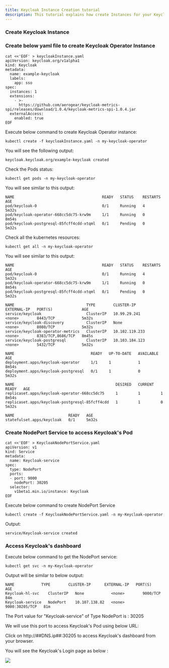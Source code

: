 ```yaml
---
title: Keycloak Instance Creation tutorial
description: This tutorial explains how create Instances for your Keycloak Operator.
---
```


### Create Keycloak Instance 


### Create below yaml file to create Keycloak Operator Instance

```execute
cat <<'EOF' > keycloakInstance.yaml
apiVersion: keycloak.org/v1alpha1
kind: Keycloak
metadata:
  name: example-keycloak
  labels:
    app: sso
spec:
  instances: 1
  extensions:
    - >-
      https://github.com/aerogear/keycloak-metrics-spi/releases/download/1.0.4/keycloak-metrics-spi-1.0.4.jar
  externalAccess:
    enabled: true
EOF
```

Execute below command to create Keycloak Operator instance:

```execute
kubectl create -f keycloakInstance.yaml -n my-keycloak-operator
```

You will see the following output:

```
keycloak.keycloak.org/example-keycloak created
```

Check the Pods status:

```execute
kubectl get pods -n my-keycloak-operator
```

You will see similar to this output:

```
NAME                                       READY   STATUS    RESTARTS   AGE
pod/keycloak-0                             0/1     Running   4          5m32s
pod/keycloak-operator-668cc5dc75-krw9m     1/1     Running   0          8m54s
pod/keycloak-postgresql-85fcff4cdd-xtqml   0/1     Pending   0          5m32s
```

Check all the kubernetes resources:

```execute
kubectl get all -n my-keycloak-operator
```


You will see similar to this output:

```
NAME                                       READY   STATUS    RESTARTS   AGE
pod/keycloak-0                             0/1     Running   4          5m32s
pod/keycloak-operator-668cc5dc75-krw9m     1/1     Running   0          8m54s
pod/keycloak-postgresql-85fcff4cdd-xtqml   0/1     Pending   0          5m32s

NAME                                TYPE        CLUSTER-IP       EXTERNAL-IP   PORT(S)             AGE
service/keycloak                    ClusterIP   10.99.29.241     <none>        8443/TCP            5m32s
service/keycloak-discovery          ClusterIP   None             <none>        8080/TCP            5m32s
service/keycloak-operator-metrics   ClusterIP   10.102.119.233   <none>        8383/TCP,8686/TCP   8m45s
service/keycloak-postgresql         ClusterIP   10.103.184.123   <none>        5432/TCP            5m32s

NAME                                  READY   UP-TO-DATE   AVAILABLE   AGE
deployment.apps/keycloak-operator     1/1     1            1           8m54s
deployment.apps/keycloak-postgresql   0/1     1            0           5m32s

NAME                                             DESIRED   CURRENT   READY   AGE
replicaset.apps/keycloak-operator-668cc5dc75     1         1         1       8m54s
replicaset.apps/keycloak-postgresql-85fcff4cdd   1         1         0       5m32s

NAME                        READY   AGE
statefulset.apps/keycloak   0/1     5m32s
```

### Create NodePort Service to access Keycloak's Pod 

```execute
cat <<'EOF' > KeycloakNodePortService.yaml
apiVersion: v1
kind: Service
metadata:
  name: Keycloak-service
spec:
  type: NodePort
  ports:
  - port: 9000
    nodePort: 30205
  selector:
    v1beta1.min.io/instance: Keycloak
EOF
```

Execute below command to create NodePort Service

```execute
kubectl create -f KeycloakNodePortService.yaml -n my-Keycloak-operator
```

Output:

```
service/Keycloak-service created
```

### Access Keycloak's dashboard

Execute below command to get the NodePort service:

```execute
kubectl get svc -n my-Keycloak-operator
```

Output will be similar to below output:

```
NAME            TYPE        CLUSTER-IP      EXTERNAL-IP   PORT(S)          AGE
Keycloak-hl-svc    ClusterIP   None            <none>        9000/TCP         84m
Keycloak-service   NodePort    10.107.138.82   <none>        9000:30205/TCP   81m
```

The Port value for "Keycloak-service" of Type NodePort is : 30205

We will use this port to access Keycloak's Pod using below URL: 

Click on http://##DNS.ip##:30205 to access Keycloak's dashboard from your browser.

You will see the Keycloak's Login page as below :


 ![](_images/login-console.PNG)



